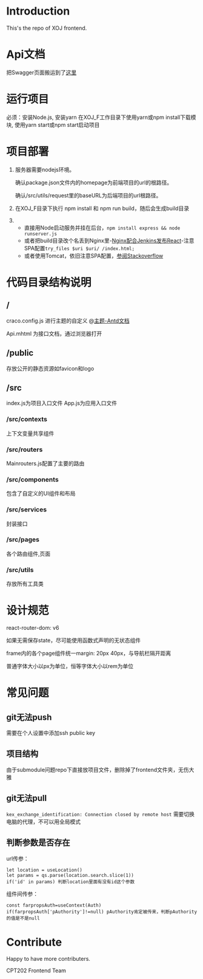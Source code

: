 # Introduction 
This's the repo of XOJ frontend.

# Api文档
把Swagger页面搬运到了[这里](https://sanmusen.top/projectapi/Swagger.html)

# 运行项目
必须：安装Node.js, 安装yarn
在XOJ_F工作目录下使用yarn或npm install下载模块,
使用yarn start或npm start启动项目

# 项目部署

1. 服务器需要nodejs环境。
   
   确认package.json文件内的homepage为前端项目的url的根路径。
   
   确认/src/utils/request里的baseURL为后端项目的url根路径。
2. 在XOJ_F目录下执行 npm install 和 npm run build，随后会生成build目录
3. - 直接用Node启动服务并挂在后台，```npm install express && node runserver.js```
   - 或者把build目录改个名丢到Nginx里-[Nginx配合Jenkins发布React](https://www.cnblogs.com/mazhaokeng/p/9581835.html)-注意SPA配置```try_files $uri $uri/ /index.html;```
   - 或者使用Tomcat，依旧注意SPA配置，[参阅Stackoverflow](https://stackoverflow.com/questions/41246261/react-routing-is-able-to-handle-different-url-path-but-tomcat-returns-404-not-av/41249464#41249464)


# 代码目录结构说明

## /
craco.config.js 进行主题的自定义
@[主题-Antd文档](https://ant.design/docs/react/use-with-create-react-app-cn)

Api.mhtml 为接口文档，通过浏览器打开

## /public
存放公开的静态资源如favicon和logo

## /src
index.js为项目入口文件
App.js为应用入口文件

### /src/contexts
上下文变量共享组件

### /src/routers
Mainrouters.js配置了主要的路由

### /src/components
包含了自定义的UI组件和布局

### /src/services
封装接口

### /src/pages
各个路由组件,页面

### /src/utils
存放所有工具类


# 设计规范
react-router-dom: v6

如果无需保存state，尽可能使用函数式声明的无状态组件

frame内的各个page组件统一margin: 20px 40px，与导航栏隔开距离

普通字体大小以px为单位，恒等字体大小以rem为单位

# 常见问题

## git无法push
需要在个人设置中添加ssh public key

## 项目结构
由于submodule问题repo下直接放项目文件，删除掉了frontend文件夹，无伤大雅

## git无法pull
`kex_exchange_identification: Connection closed by remote host` 需要切换电脑的代理，不可以用全局模式

## 判断参数是否存在

url传参：
```
let location = useLocation()
let params = qs.parse(location.search.slice(1))
if('id' in params) 判断location里面有没有id这个参数
```

组件间传参：
```
const farpropsAuth=useContext(Auth)
if(farpropsAuth['pAuthority']!=null) pAuthority肯定被传来，判断pAuthority的值是不是null
```

# Contribute
Happy to have more contributers.

CPT202 Frontend Team